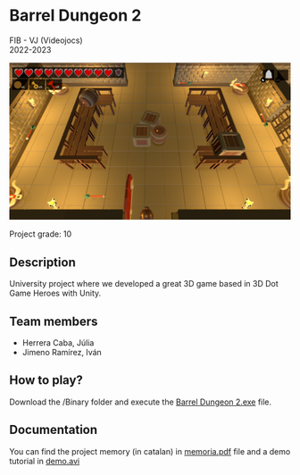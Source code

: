 # Barrel Dungeon 2

FIB - VJ (Videojocs)\
2022-2023

![GameImg](https://github.com/IvanJimenoRamirez/3D-Dot-Game/blob/main/img/dungeon.png)

Project grade: 10

## Description
University project where we developed a great 3D game based in 3D Dot Game Heroes with Unity.

## Team members
- Herrera Caba, Júlia 
- Jimeno Ramírez, Iván

## How to play?
Download the /Binary folder and execute the [Barrel Dungeon 2.exe](https://github.com/IvanJimenoRamirez/3D-Dot-Game/blob/main/Binary/Barrel%20Dungeon%202.exe) file.

## Documentation
You can find the project memory (in catalan) in [memoria.pdf](https://github.com/IvanJimenoRamirez/3D-Dot-Game/blob/main/memoria.pdf) file and a demo tutorial in [demo.avi](https://github.com/IvanJimenoRamirez/3D-Dot-Game/blob/main/demo.avi)